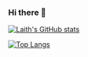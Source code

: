 ### Hi there 👋

[![Laith's GitHub stats](https://github-readme-stats.vercel.app/api?username=laithnurie&count_private=true)](https://github.com/anuraghazra/github-readme-stats)

[![Top Langs](https://github-readme-stats.vercel.app/api/top-langs/?username=laithnurie&count_private=true&hide=CSS,SCSS,HTML,Javascript,Java)](https://github.com/anuraghazra/github-readme-stats)


<!--
**laithnurie/laithnurie** is a ✨ _special_ ✨ repository because its `README.md` (this file) appears on your GitHub profile.

Here are some ideas to get you started:

- 🔭 I’m currently working on ...
- 🌱 I’m currently learning ...
- 👯 I’m looking to collaborate on ...
- 🤔 I’m looking for help with ...
- 💬 Ask me about ...
- 📫 How to reach me: ...
- 😄 Pronouns: ...
- ⚡ Fun fact: ...
-->
